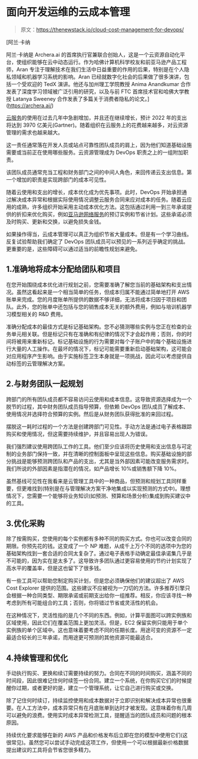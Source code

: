# 面向开发运维的云成本管理

> 原文：<https://thenewstack.io/cloud-cost-management-for-devops/>

[](https://archera.ai/)

 [阿兰·卡纳

阿兰·卡纳是 Archera.ai 的首席执行官兼联合创始人，这是一个云资源自动化平台，使组织能够在云中动态运行。作为哈佛计算机科学校友和前亚马逊产品工程师，Aran 专注于理解技术在我们生活中日益重要的作用的后果，特别是在个人隐私领域和机器学习系统的影响。Aran 已经就数字化社会的后果做了很多演讲，包括一个受欢迎的 TedX 演讲。他还与加州理工学院教授 Anima Anandkumar 合作发表了深度学习领域被广泛引用的研究，以及与前 FTC 首席技术官和哈佛大学教授 Latanya Sweeney 合作发表了多篇关于消费者隐私的论文。](https://archera.ai/) [](https://archera.ai/)

[云服务](https://thenewstack.io/category/cloud-services/)的使用在过去几年中急剧增加，并且还在继续增长，预计 2022 年的支出将达到 3970 亿美元(Gartner)。随着组织在云服务上的花费越来越多，对云资源管理的需求也越来越大。

这一责任通常落在开发人员或站点可靠性团队成员的肩上，因为他们知道基础设施需要或当前正在使用哪些服务。云资源管理成为 DevOps 职责之上的一组附加职责。

该团队成员通常充当工程和财务部门之间的中间人角色，来回传递云支出信息。第一个增加的职责是实现跨部门的成本可见性。

随着云使用和支出的增长，成本优化成为优先事项。此时，DevOps 开始承担通过解决成本异常和根据实际使用情况调整云服务合同来应对成本的任务。随着云应用的成熟，许多组织开始采用主动成本优化方法。这包括通过利用一到三年承诺提供的折扣来优化购买，例如[亚马逊网络服务](https://aws.amazon.com/?utm_content=inline-mention)的预订实例和节省计划。这些承诺必须及时购买、更新和交换，以避免损失金钱。

如果操作得当，云成本管理可以真正为组织节省大量成本。但是有一个学习曲线。反复试验帮助我们确定了 DevOps 团队成员可以预见的一系列近乎确定的挑战。更重要的是，这些障碍可以通过适当的前瞻性规划来避免。

## 1.准确地将成本分配给团队和项目

在您开始围绕成本优化进行规划之前，您需要准确了解您当前的基础架构和支出情况。虽然这看起来是一个相当简单的任务，但成本归属不能通过简单地打开 AWS 账单来完成。您的月度账单所提供的数据不够详细，无法将成本归因于项目和团队。此外，您的账单中还包括与您的销售成本无关的额外费用，例如与培训机器学习模型相关的 R&D 费用。

准确分配成本的最佳方式是标记基础架构。您不必猜测哪些实例与您正在检查的业务单元相关联。但是标记只有在准确和有纪律的情况下才会起作用；否则，你的时间将被用来重新标记。标记基础设施的行为需要对每个子账户中的每个基础设施进行大量的人工操作。在最坏的情况下，标记可能需要重新启动基础架构，这可能会对应用程序产生影响。由于实施标签卫生本身就是一项挑战，因此可以考虑提供自动标签的云管理解决方案。

## 2.与财务团队一起规划

跨部门的所有团队成员都不容易访问云使用和成本信息。这导致资源选择成为一个脱节的过程，其中财务团队成员指导预算，但依赖 DevOps 团队成员了解成本、使用情况并选择符合预算的实例。然后是从财务团队获得批准的来回过程。

摆脱这一耗时过程的一个方法是创建跨部门可见性。手动方法是通过电子表格跟踪购买和使用情况，但这需要持续维护，并且容易出现人为错误。

我们强烈建议使用跨团队工作的工具。他们至少应该将历史使用和支出信息与可定制的业务部门保持一致，并在清晰的控制面板中呈现这些信息。购买基础设施的部分挑战是能够预测跨团队和产品的支出，尤其是当外部因素可能改变服务需求时。我们所说的外部因素是指潜在的情况，如产品增长 10%或销售额下降 10%。

虽然基线可见性在我看来是云管理工具中的一种商品，但预测和规划工具同样重要，但更难找到(特别是在与管理解决方案干净地集成以实现预测的方式中)。理想情况下，您需要一个能够将业务知识(如预测、预算和场景分析)集成到购买建议中的工具。

## 3.优化采购

除了按需购买，您使用的每个实例都有多种不同的购买方式。你也可以改变合同的期限。你预先花的钱。这变成了一个 NP 难题，从成千上万个不同的选项中为您的基础架构找到一套合适的合同太复杂了。通过电子表格手动确定最佳承诺集几乎是不可能的，因为实在是太多了。这导致许多团队通过更容易使用的节约计划实现了高水平的覆盖率，但是这也留下了很多钱。

有一些工具可以帮助您制定购买计划，但是您必须确保他们的建议超出了 AWS Cost Explorer 提供的范围。这些建议不应被视为一刀切的方法。许多推荐引擎只会根据一种合同类型、期限承诺或前期支出给你一组推荐。相反，你应该寻找一种考虑到所有可能组合的工具；否则，你将错过节省或灵活性的机会。

在这种情况下，灵活性指的是几个不同的东西。例如，计算平面图可以跨实例族和区域使用，因此它们在覆盖范围上更加灵活。但是，EC2 保留实例只能用于单个实例族的单个区域中。这也意味着要考虑不同的任期长度。用途可变的资源不一定最适合较长的三年承诺，而用途更可预测的其他资源可能最适合。

## 4.持续管理和优化

手动执行购买、更换和续订需要持续的努力。合同在不同的时间购买，涵盖不同的时间段，因此很难记住何时续签一份合同。建立一个系统，在你购买它们的时候提醒你过期，或者更好的是，建立一个管理系统，让它自己进行购买或交换。

除了记住何时续订，持续监控使用和成本数据对于立即识别和解决成本异常也很重要。在人工方法中，成本异常只有在月底账单到达时才被发现。这意味着你有几周可以避免的浪费。使用实时成本异常检测工具，提醒适当的团队成员和问题的根本原因。

持续优化要求能够在新的 AWS 产品和价格发布后立即在您的模型中使用它们(这很常见)。虽然您可以尝试手动完成这项工作，但使用一个可以根据最新价格数据提出建议的工具将会节省您很多精力。

<svg xmlns:xlink="http://www.w3.org/1999/xlink" viewBox="0 0 68 31" version="1.1"><title>Group</title> <desc>Created with Sketch.</desc></svg>